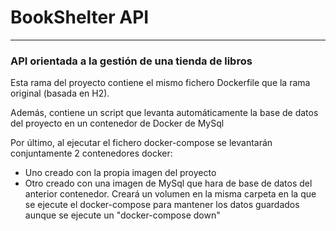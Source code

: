 # BookShelter API
***
### API orientada a la gestión de una tienda de libros

Esta rama del proyecto contiene el mismo fichero Dockerfile que la rama original (basada en H2).

Además, contiene un script que levanta automáticamente la base de datos del proyecto en un contenedor
de Docker de MySql

Por último, al ejecutar el fichero docker-compose se levantarán conjuntamente 2 contenedores docker:
- Uno creado con la propia imagen del proyecto
- Otro creado con una imagen de MySql que hara de base de datos del anterior contenedor. Creará un volumen en
  la misma carpeta en la que se ejecute el docker-compose para mantener los datos guardados aunque se ejecute
  un "docker-compose down"